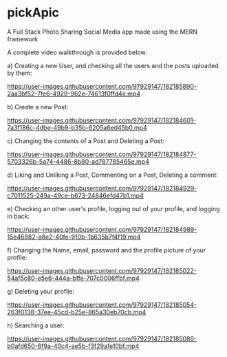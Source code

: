 # pickApic
A Full Stack Photo Sharing Social Media app made using the MERN framework





A complete video walkthrough is provided below:

a) Creating a new User, and checking all the users and the posts uploaded by them:

https://user-images.githubusercontent.com/97929147/182185890-2aa3bf52-7fe6-4929-962e-74613f0ffd4e.mp4

b) Create a new Post:

https://user-images.githubusercontent.com/97929147/182184601-7a3f186c-4dbe-49b9-b35b-6205a6ed45b0.mp4

c) Changing the contents of a Post and Deleting a Post: 

https://user-images.githubusercontent.com/97929147/182184877-5703326b-5a74-4486-8b80-ad787785465e.mp4

d) Liking and Unliking a Post, Commenting on a Post, Deleting a comment: 

https://user-images.githubusercontent.com/97929147/182184929-c7011525-249a-49ce-b673-24846efd47b1.mp4

e) Checking an other user's profile, logging out of your profile, and logging in back: 

https://user-images.githubusercontent.com/97929147/182184989-15e46882-a8e2-40fe-910b-1b635b7f4f19.mp4

f) Changing the Name, email, password and the profile picture of your profile:

https://user-images.githubusercontent.com/97929147/182185022-54af5c80-e5e6-444a-bffe-707c0006ffbf.mp4

g) Deleting your profile:

https://user-images.githubusercontent.com/97929147/182185054-263f0138-37ee-45cd-b25e-865a30eb70cb.mp4

h) Searching a user: 

https://user-images.githubusercontent.com/97929147/182185086-b0afd650-6f9a-40c4-ae5b-f3f29a1e10bf.mp4

